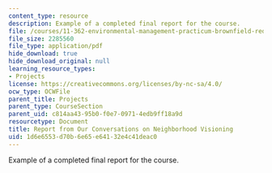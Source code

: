 ```yaml
---
content_type: resource
description: Example of a completed final report for the course.
file: /courses/11-362-environmental-management-practicum-brownfield-redevelopment-fall-2006/1d6e6553d70b6e65e64132e4c41deac0_report.pdf
file_size: 2285560
file_type: application/pdf
hide_download: true
hide_download_original: null
learning_resource_types:
- Projects
license: https://creativecommons.org/licenses/by-nc-sa/4.0/
ocw_type: OCWFile
parent_title: Projects
parent_type: CourseSection
parent_uid: c814aa43-95b0-f0e7-0971-4edb9ff18a9d
resourcetype: Document
title: Report from Our Conversations on Neighborhood Visioning
uid: 1d6e6553-d70b-6e65-e641-32e4c41deac0
---
```

Example of a completed final report for the course.